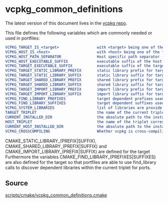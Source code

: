 # vcpkg_common_definitions

The latest version of this document lives in the [vcpkg repo](https://github.com/Microsoft/vcpkg/blob/master/docs/maintainers/vcpkg_common_definitions.md).

This file defines the following variables which are commonly needed or used in portfiles:

```cmake
VCPKG_TARGET_IS_<target>                 with <target> being one of the following: WINDOWS, UWP, MINGW, LINUX, OSX, ANDROID, FREEBSD, OPENBSD. only defined if <target>
VCPKG_HOST_IS_<host>                     with <host> being one of the following: WINDOWS, LINUX, OSX, FREEBSD, OPENBSD. only defined if <host>
VCPKG_HOST_PATH_SEPARATOR                Host specific path separator (USAGE: "<something>${VCPKG_HOST_PATH_SEPARATOR}<something>"; only use and pass variables with VCPKG_HOST_PATH_SEPARATOR within "")
VCPKG_HOST_EXECUTABLE_SUFFIX             executable suffix of the host
VCPKG_TARGET_EXECUTABLE_SUFFIX           executable suffix of the target
VCPKG_TARGET_STATIC_LIBRARY_PREFIX       static library prefix for target (same as CMAKE_STATIC_LIBRARY_PREFIX)
VCPKG_TARGET_STATIC_LIBRARY_SUFFIX       static library suffix for target (same as CMAKE_STATIC_LIBRARY_SUFFIX)
VCPKG_TARGET_SHARED_LIBRARY_PREFIX       shared library prefix for target (same as CMAKE_SHARED_LIBRARY_PREFIX)
VCPKG_TARGET_SHARED_LIBRARY_SUFFIX       shared library suffix for target (same as CMAKE_SHARED_LIBRARY_SUFFIX)
VCPKG_TARGET_IMPORT_LIBRARY_PREFIX       import library prefix for target (same as CMAKE_IMPORT_LIBRARY_PREFIX)
VCPKG_TARGET_IMPORT_LIBRARY_SUFFIX       import library suffix for target (same as CMAKE_IMPORT_LIBRARY_SUFFIX)
VCPKG_FIND_LIBRARY_PREFIXES              target dependent prefixes used for find_library calls in portfiles
VCPKG_FIND_LIBRARY_SUFFIXES              target dependent suffixes used for find_library calls in portfiles
VCPKG_SYSTEM_LIBRARIES                   list of libraries are provide by the toolchain and are not managed by vcpkg
TARGET_TRIPLET                           the name of the current triplet to build for
CURRENT_INSTALLED_DIR                    the absolute path to the installed files for the current triplet
HOST_TRIPLET                             the name of the triplet corresponding to the host
CURRENT_HOST_INSTALLED_DIR               the absolute path to the installed files for the host triplet
VCPKG_CROSSCOMPILING                     Whether vcpkg is cross-compiling: in other words, whether TARGET_TRIPLET and HOST_TRIPLET are different
```

CMAKE_STATIC_LIBRARY_(PREFIX|SUFFIX), CMAKE_SHARED_LIBRARY_(PREFIX|SUFFIX) and CMAKE_IMPORT_LIBRARY_(PREFIX|SUFFIX) are defined for the target
Furthermore the variables CMAKE_FIND_LIBRARY_(PREFIXES|SUFFIXES) are also defined for the target so that
portfiles are able to use find_library calls to discover dependent libraries within the current triplet for ports.

## Source
[scripts/cmake/vcpkg\_common\_definitions.cmake](https://github.com/Microsoft/vcpkg/blob/master/scripts/cmake/vcpkg_common_definitions.cmake)
